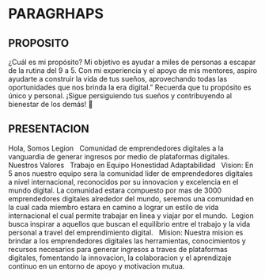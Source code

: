 # PARAGRHAPS

## PROPOSITO

¿Cuál es mi propósito? Mi objetivo es ayudar a miles de personas a escapar de la rutina del 9 a 5. Con mi experiencia y el apoyo de mis mentores, aspiro ayudarte a construir la vida de tus sueños, aprovechando todas las oportunidades que nos brinda la era digital.”
Recuerda que tu propósito es único y personal. ¡Sigue persiguiendo tus sueños y contribuyendo al bienestar de los demás! 🌟

## PRESENTACION

Hola, Somos Legion
 
Comunidad de emprendedores digitales a la vanguardia de generar ingresos por medio de plataformas digitales. 
 
Nuestros Valores
 
Trabajo en Equipo
Honestidad
Adaptabilidad
 
Vision: En 5 anos nuestro equipo sera la comunidad lider de emprendedores digitales a nivel internacional, reconocidos por su innovacion y excelencia en el mundo digital.
La comunidad estara compuesto por mas de 3000 emprendedores digitales alrededor del mundo, seremos una comunidad en la cual cada miembro estara en camino a lograr un estilo de vida internacional el cual permite trabajar en linea y viajar por el mundo. 
Legion busca inspirar a aquellos que buscan el equilibrio entre el trabajo y la vida personal a travel del emprendimiento digital.
 
Mision: Nuestra mision es brindar a los emprendedores digitales las herramientas, conocimientos y recursos necesarios para generar ingresos a traves de plataformas digitales, fomentando la innovacion, la colaboracion y el aprendizaje continuo en un entorno de apoyo y motivacion mutua.



